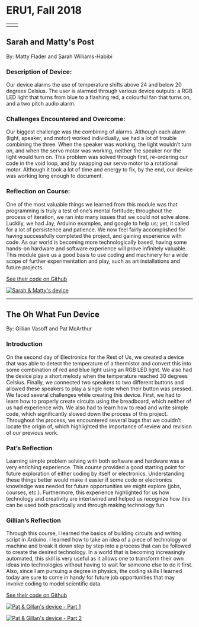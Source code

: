 # ERU1, Fall 2018

|   |   |
|---|---|
|   |   |

## Sarah and Matty's Post
By: Matty Flader and Sarah Williams-Habibi

### Description of Device:
Our device alarms the use of temperature shifts above 24 and below 20 degrees Celsius. The user is alarmed through various device outputs: a RGB LED light that turns from blue to a flashing red, a colourful fan that turns on, and a two pitch audio alarm. 

### Challenges Encountered and Overcome:
Our biggest challenge was the combining of alarms. Although each alarm (light, speaker, and motor) worked individually, we had a lot of trouble combining the three. When the speaker was working, the light wouldn’t turn on, and when the servo motor was working, neither the speaker nor the light would turn on. This problem was solved through first, re-ordering our code in the void loop, and by swapping our servo motor to a rotational motor. Although it took a lot of time and energy to fix, by the end, our device was working long enough to document. 

### Reflection on Course:
One of the most valuable things we learned from this module was that programming is truly a test of one’s mental fortitude; throughout the process of iteration, we ran into many issues that we could not solve alone. Luckily, we had Jay, Arduino examples, and google to help us; yet, it called for a lot of persistence and patience. We now feel fairly accomplished for having successfully completed the project, and gaining experience with code. As our world is becoming more technologically based, having some hands-on hardware and software experience will prove infinitely valuable. This module gave us a good basis to use coding and machinery for a wide scope of further experimentation and play, such as art installations and future projects.  

[See their code on Github](https://github.com/3IE1/ERU1-2018/tree/master/Submissions/Sarah_Matty)

[![Sarah & Matty's device](http://img.youtube.com/vi/XrzZuxOnezI/0.jpg)](http://www.youtube.com/watch?v=XrzZuxOnezI)

*** 

## The Oh What Fun Device
By: Gillian Vasoff and Pat McArthur

### Introduction
On the second day of Electronics for the Rest of Us, we created a device that was able to detect the temperature of a thermistor and convert this into some combination of red and blue light using an RGB LED light. We also had the device play a short melody when the temperature reached 30 degrees Celsius. Finally, we connected two speakers to two different buttons and allowed these speakers to play a single note when their button was pressed. We faced several challenges while creating this device. First, we had to learn how to properly create circuits using the breadboard, which neither of us had experience with. We also had to learn how to read and write simple code, which significantly slowed down the process of this project. Throughout the process, we encountered several bugs that we couldn’t locate the origin of, which highlighted the importance of review and revision of our previous work. 

### Pat’s Reflection
Learning simple problem solving with both software and hardware was a very enriching experience. This course provided a good starting point for future exploration of either coding by itself or electronics. Understanding these things better would make it easier if some code or electronics knowledge was needed for future opportunities we might explore (jobs, courses, etc.). Furthermore, this experience highlighted for us how technology and creativity are intertwined and helped us recognize how this can be used both practically and through making technology fun. 

### Gillian’s Reflection
Through this course, I learned the basics of building circuits and writing script in Arduino. I learned how to take an idea of a piece of technology or machine and break it down step by step into a process that can be followed to create the desired technology. In a world that is becoming increasingly automated, this skill is very useful as it allows one to transform their own ideas into technologies without having to wait for someone else to do it first. Also, since I am pursuing a degree in physics, the coding skills I learned today are sure to come in handy for future job opportunities that may involve coding to model scientific data.   

[See their code on Github](https://github.com/3IE1/ERU1-2018/tree/master/Submissions/Patrick_Gillian)

[![Pat & Gillan's device - Part 1](http://img.youtube.com/vi/k-AcbdcC7Xk/0.jpg)](http://www.youtube.com/watch?v=k-AcbdcC7Xk)

[![Pat & Gillan's device - Part 2](http://img.youtube.com/vi/f9ImNANifZM/0.jpg)](http://www.youtube.com/watch?v=f9ImNANifZM)


